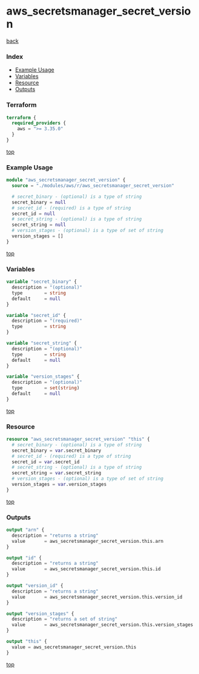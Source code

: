 # aws_secretsmanager_secret_version

[back](../aws.md)

### Index

- [Example Usage](#example-usage)
- [Variables](#variables)
- [Resource](#resource)
- [Outputs](#outputs)

### Terraform

```terraform
terraform {
  required_providers {
    aws = ">= 3.35.0"
  }
}
```

[top](#index)

### Example Usage

```terraform
module "aws_secretsmanager_secret_version" {
  source = "./modules/aws/r/aws_secretsmanager_secret_version"

  # secret_binary - (optional) is a type of string
  secret_binary = null
  # secret_id - (required) is a type of string
  secret_id = null
  # secret_string - (optional) is a type of string
  secret_string = null
  # version_stages - (optional) is a type of set of string
  version_stages = []
}
```

[top](#index)

### Variables

```terraform
variable "secret_binary" {
  description = "(optional)"
  type        = string
  default     = null
}

variable "secret_id" {
  description = "(required)"
  type        = string
}

variable "secret_string" {
  description = "(optional)"
  type        = string
  default     = null
}

variable "version_stages" {
  description = "(optional)"
  type        = set(string)
  default     = null
}
```

[top](#index)

### Resource

```terraform
resource "aws_secretsmanager_secret_version" "this" {
  # secret_binary - (optional) is a type of string
  secret_binary = var.secret_binary
  # secret_id - (required) is a type of string
  secret_id = var.secret_id
  # secret_string - (optional) is a type of string
  secret_string = var.secret_string
  # version_stages - (optional) is a type of set of string
  version_stages = var.version_stages
}
```

[top](#index)

### Outputs

```terraform
output "arn" {
  description = "returns a string"
  value       = aws_secretsmanager_secret_version.this.arn
}

output "id" {
  description = "returns a string"
  value       = aws_secretsmanager_secret_version.this.id
}

output "version_id" {
  description = "returns a string"
  value       = aws_secretsmanager_secret_version.this.version_id
}

output "version_stages" {
  description = "returns a set of string"
  value       = aws_secretsmanager_secret_version.this.version_stages
}

output "this" {
  value = aws_secretsmanager_secret_version.this
}
```

[top](#index)